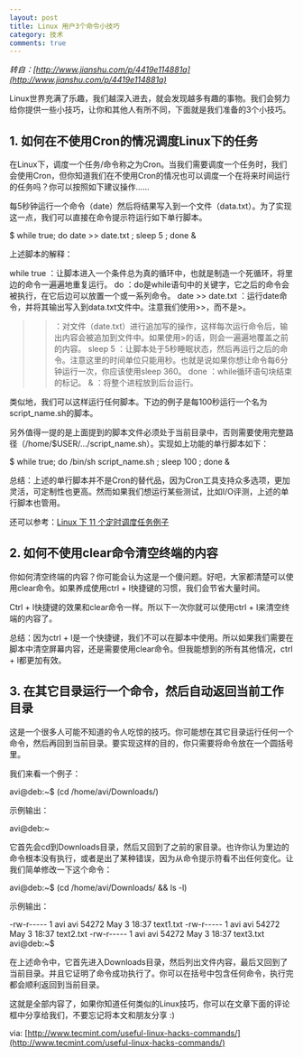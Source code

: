 ```yaml
---
layout: post
title: Linux 用户3个命令小技巧
category: 技术
comments: true
---
```


*转自：[http://www.jianshu.com/p/4419e114881a](http://www.jianshu.com/p/4419e114881a)*

Linux世界充满了乐趣，我们越深入进去，就会发现越多有趣的事物。我们会努力给你提供一些小技巧，让你和其他人有所不同，下面就是我们准备的3个小技巧。

## 1. 如何在不使用Cron的情况调度Linux下的任务

在Linux下，调度一个任务/命令称之为Cron。当我们需要调度一个任务时，我们会使用Cron，但你知道我们在不使用Cron的情况也可以调度一个在将来时间运行的任务吗？你可以按照如下建议操作……

每5秒钟运行一个命令（date）然后将结果写入到一个文件（data.txt）。为了实现这一点，我们可以直接在命令提示符运行如下单行脚本。

$ while true; do date >> date.txt ; sleep 5 ; done &

上述脚本的解释：

while true ：让脚本进入一个条件总为真的循环中，也就是制造一个死循环，将里边的命令一遍遍地重复运行。
do ：do是while语句中的关键字，它之后的命令会被执行，在它后边可以放置一个或一系列命令。
date >> date.txt ：运行date命令，并将其输出写入到data.txt文件中。注意我们使用>>，而不是>。
>> ：对文件（date.txt）进行追加写的操作，这样每次运行命令后，输出内容会被追加到文件中。如果使用>的话，则会一遍遍地覆盖之前的内容。
sleep 5 ：让脚本处于5秒睡眠状态，然后再运行之后的命令。注意这里的时间单位只能用秒。也就是说如果你想让命令每6分钟运行一次，你应该使用sleep 360。
done ：while循环语句块结束的标记。
& ：将整个进程放到后台运行。

类似地，我们可以这样运行任何脚本。下边的例子是每100秒运行一个名为script_name.sh的脚本。

另外值得一提的是上面提到的脚本文件必须处于当前目录中，否则需要使用完整路径（/home/$USER/…/script_name.sh）。实现如上功能的单行脚本如下：

$ while true; do /bin/sh script_name.sh ; sleep 100 ; done &

总结：上述的单行脚本并不是Cron的替代品，因为Cron工具支持众多选项，更加灵活，可定制性也更高。然而如果我们想运行某些测试，比如I/O评测，上述的单行脚本也管用。

还可以参考：[Linux 下 11 个定时调度任务例子](http://www.tecmint.com/11-cron-scheduling-task-examples-in-linux/)

## 2. 如何不使用clear命令清空终端的内容

你如何清空终端的内容？你可能会认为这是一个傻问题。好吧，大家都清楚可以使用clear命令。如果养成使用ctrl + l快捷键的习惯，我们会节省大量时间。

Ctrl + l快捷键的效果和clear命令一样。所以下一次你就可以使用ctrl + l来清空终端的内容了。

总结：因为ctrl + l是一个快捷键，我们不可以在脚本中使用。所以如果我们需要在脚本中清空屏幕内容，还是需要使用clear命令。但我能想到的所有其他情况，ctrl + l都更加有效。

## 3. 在其它目录运行一个命令，然后自动返回当前工作目录

这是一个很多人可能不知道的令人吃惊的技巧。你可能想在其它目录运行任何一个命令，然后再回到当前目录。要实现这样的目的，你只需要将命令放在一个圆括号里。

我们来看一个例子：

avi@deb:~$ (cd /home/avi/Downloads/)

示例输出：

avi@deb:~

它首先会cd到Downloads目录，然后又回到了之前的家目录。也许你认为里边的命令根本没有执行，或者是出了某种错误，因为从命令提示符看不出任何变化。让我们简单修改一下这个命令：

avi@deb:~$ (cd /home/avi/Downloads/ && ls -l)

示例输出：

-rw-r-----  1 avi  avi     54272 May  3 18:37 text1.txt
-rw-r-----  1 avi  avi     54272 May  3 18:37 text2.txt
-rw-r-----  1 avi  avi     54272 May  3 18:37 text3.txt
avi@deb:~$

在上述命令中，它首先进入Downloads目录，然后列出文件内容，最后又回到了当前目录。并且它证明了命令成功执行了。你可以在括号中包含任何命令，执行完都会顺利返回到当前目录。

这就是全部内容了，如果你知道任何类似的Linux技巧，你可以在文章下面的评论框中分享给我们，不要忘记将本文和朋友分享 :)

via: [http://www.tecmint.com/useful-linux-hacks-commands/](http://www.tecmint.com/useful-linux-hacks-commands/)
 







